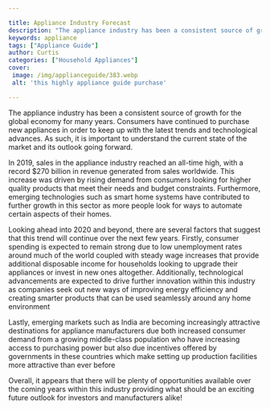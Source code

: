 ```yaml
---

title: Appliance Industry Forecast
description: "The appliance industry has been a consistent source of growth for the global economy for many years. Consumers have continued to p...find out now"
keywords: appliance
tags: ["Appliance Guide"]
author: Curtis
categories: ["Household Appliances"]
cover: 
 image: /img/applianceguide/383.webp
 alt: 'this highly appliance guide purchase'

---
```


The appliance industry has been a consistent source of growth for the global economy for many years. Consumers have continued to purchase new appliances in order to keep up with the latest trends and technological advances. As such, it is important to understand the current state of the market and its outlook going forward.

In 2019, sales in the appliance industry reached an all-time high, with a record $270 billion in revenue generated from sales worldwide. This increase was driven by rising demand from consumers looking for higher quality products that meet their needs and budget constraints. Furthermore, emerging technologies such as smart home systems have contributed to further growth in this sector as more people look for ways to automate certain aspects of their homes.

Looking ahead into 2020 and beyond, there are several factors that suggest that this trend will continue over the next few years. Firstly, consumer spending is expected to remain strong due to low unemployment rates around much of the world coupled with steady wage increases that provide additional disposable income for households looking to upgrade their appliances or invest in new ones altogether. Additionally, technological advancements are expected to drive further innovation within this industry as companies seek out new ways of improving energy efficiency and creating smarter products that can be used seamlessly around any home environment 

Lastly, emerging markets such as India are becoming increasingly attractive destinations for appliance manufacturers due both increased consumer demand from a growing middle-class population who have increasing access to purchasing power but also due incentives offered by governments in these countries which make setting up production facilities more attractive than ever before 

Overall, it appears that there will be plenty of opportunities available over the coming years within this industry providing what should be an exciting future outlook for investors and manufacturers alike!
